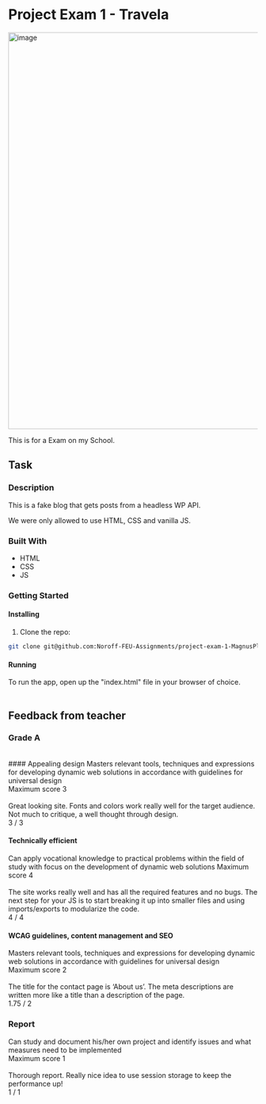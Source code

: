# Project Exam 1 - Travela

<img width="801" alt="image" src="https://user-images.githubusercontent.com/93226629/231701607-43ce1dce-2aae-4e58-878f-e8a70fd32af6.png">

This is for a Exam on my School.

## Task

### Description 

This is a fake blog that gets posts from a headless WP API.</br>

We were only allowed to use HTML, CSS and vanilla JS.</br>

### Built With

- HTML
- CSS
- JS

### Getting Started

#### Installing

1. Clone the repo:

```bash
git clone git@github.com:Noroff-FEU-Assignments/project-exam-1-MagnusPladsen.git
```

#### Running

To run the app, open up the "index.html" file in your browser of choice.
</br>
</br>
## Feedback from teacher
### Grade	A
</br>
#### Appealing design
Masters relevant tools, techniques and expressions for developing dynamic web solutions in accordance with guidelines for universal design </br>
Maximum score 3	</br></br>
Great looking site. Fonts and colors work really well for the target audience. Not much to critique, a well thought through design.</br>
3 / 3

#### Technically efficient
Can apply vocational knowledge to practical problems within the field of study with focus on the development of dynamic web solutions
Maximum score 4	</br></br>
The site works really well and has all the required features and no bugs. The next step for your JS is to start breaking it up into smaller files and using imports/exports to modularize the code.</br>
4 / 4

#### WCAG guidelines, content management and SEO
Masters relevant tools, techniques and expressions for developing dynamic web solutions in accordance with guidelines for universal design</br>
Maximum score 2	</br></br>
The title for the contact page is ‘About us’. The meta descriptions are written more like a title than a description of the page.</br>
1.75 / 2

### Report
Can study and document his/her own project and identify issues and what measures need to be implemented</br>
Maximum score 1	</br></br>
Thorough report. Really nice idea to use session storage to keep the performance up!</br>
1 / 1
